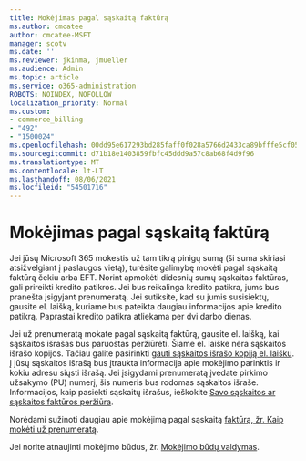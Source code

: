 ```yaml
---
title: Mokėjimas pagal sąskaitą faktūrą
ms.author: cmcatee
author: cmcatee-MSFT
manager: scotv
ms.date: ''
ms.reviewer: jkinma, jmueller
ms.audience: Admin
ms.topic: article
ms.service: o365-administration
ROBOTS: NOINDEX, NOFOLLOW
localization_priority: Normal
ms.custom:
- commerce_billing
- "492"
- "1500024"
ms.openlocfilehash: 00dd95e617293bd285faff0f028a5766d2433ca89bfffe5cf053314dd56d8241
ms.sourcegitcommit: d71b18e1403859fbfc45ddd9a57c8ab68f4d9f96
ms.translationtype: MT
ms.contentlocale: lt-LT
ms.lasthandoff: 08/06/2021
ms.locfileid: "54501716"
---
```

# <a name="pay-by-invoice"></a>Mokėjimas pagal sąskaitą faktūrą

Jei jūsų Microsoft 365 mokestis už tam tikrą pinigų sumą (ši suma skiriasi atsižvelgiant į paslaugos vietą), turėsite galimybę mokėti pagal sąskaitą faktūrą čekiu arba EFT. Norint apmokėti didesnių sumų sąskaitas faktūras, gali prireikti kredito patikros. Jei bus reikalinga kredito patikra, jums bus pranešta įsigyjant prenumeratą. Jei sutiksite, kad su jumis susisiektų, gausite el. laišką, kuriame bus pateikta daugiau informacijos apie kredito patikrą. Paprastai kredito patikra atliekama per dvi darbo dienas.

Jei už prenumeratą mokate pagal sąskaitą faktūrą, gausite el. laišką, kai sąskaitos išrašas bus paruoštas peržiūrėti. Šiame el. laiške nėra sąskaitos išrašo kopijos. Tačiau galite pasirinkti [gauti sąskaitos išrašo kopiją el. laišku](/microsoft-365/commerce/billing-and-payments/view-your-bill-or-invoice.md#receive-a-copy-of-your-billing-statement-in-email). Į jūsų sąskaitos išrašą bus įtraukta informacija apie mokėjimo parinktis ir kokiu adresu siųsti išrašą. Jei įsigydami prenumeratą įvedate pirkimo užsakymo (PU) numerį, šis numeris bus rodomas sąskaitos išraše. Informacijos, kaip pasiekti sąskaitų išrašus, ieškokite [Savo sąskaitos ar sąskaitos faktūros peržiūra](/microsoft-365/commerce/billing-and-payments/view-your-bill-or-invoice).

Norėdami sužinoti daugiau apie mokėjimą pagal sąskaitą [faktūrą, žr. Kaip mokėti už prenumeratą](/microsoft-365/commerce/billing-and-payments/pay-for-your-subscription).

Jei norite atnaujinti mokėjimo būdus, žr. [Mokėjimo būdų valdymas](/microsoft-365/commerce/billing-and-payments/manage-payment-methods).